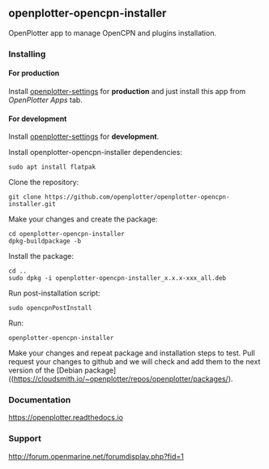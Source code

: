 ## openplotter-opencpn-installer

OpenPlotter app to manage OpenCPN and plugins installation.

### Installing

#### For production

Install [openplotter-settings](https://github.com/openplotter/openplotter-settings) for **production** and just install this app from *OpenPlotter Apps* tab.

#### For development

Install [openplotter-settings](https://github.com/openplotter/openplotter-settings) for **development**.

Install openplotter-opencpn-installer dependencies:

`sudo apt install flatpak`

Clone the repository:

`git clone https://github.com/openplotter/openplotter-opencpn-installer.git`

Make your changes and create the package:

```
cd openplotter-opencpn-installer
dpkg-buildpackage -b
```

Install the package:

```
cd ..
sudo dpkg -i openplotter-opencpn-installer_x.x.x-xxx_all.deb
```

Run post-installation script:

`sudo opencpnPostInstall`

Run:

`openplotter-opencpn-installer`

Make your changes and repeat package and installation steps to test. Pull request your changes to github and we will check and add them to the next version of the [Debian package]((https://cloudsmith.io/~openplotter/repos/openplotter/packages/).

### Documentation

https://openplotter.readthedocs.io

### Support

http://forum.openmarine.net/forumdisplay.php?fid=1